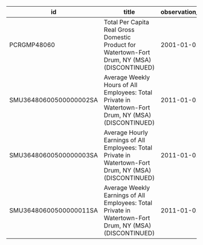 | id                     | title                                                                                                   | observation_start   | observation_end   |
|------------------------|---------------------------------------------------------------------------------------------------------|---------------------|-------------------|
| PCRGMP48060            | Total Per Capita Real Gross Domestic Product for Watertown-Fort Drum, NY (MSA) (DISCONTINUED)           | 2001-01-01          | 2017-01-01        |
| SMU36480600500000002SA | Average Weekly Hours of All Employees: Total Private in Watertown-Fort Drum, NY (MSA) (DISCONTINUED)    | 2011-01-01          | 2022-03-01        |
| SMU36480600500000003SA | Average Hourly Earnings of All Employees: Total Private in Watertown-Fort Drum, NY (MSA) (DISCONTINUED) | 2011-01-01          | 2022-03-01        |
| SMU36480600500000011SA | Average Weekly Earnings of All Employees: Total Private in Watertown-Fort Drum, NY (MSA) (DISCONTINUED) | 2011-01-01          | 2022-03-01        |